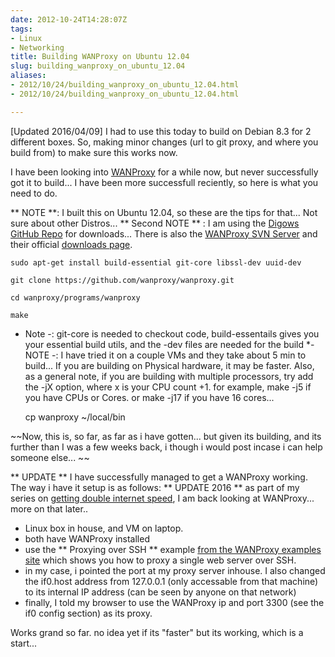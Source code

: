```yaml
---
date: 2012-10-24T14:28:07Z
tags:
- Linux
- Networking
title: Building WANProxy on Ubuntu 12.04
slug: building_wanproxy_on_ubuntu_12.04
aliases:
- 2012/10/24/building_wanproxy_on_ubuntu_12.04.html
- 2012/10/24/building_wanproxy_on_ubuntu_12.04.html

---
```

 
 
 

[Updated 2016/04/09] I had to use this today to build on Debian 8.3 for 2 different boxes. So, making minor changes (url to git proxy, and where you build from) to make sure this works now.

I have been looking into [WANProxy][1] for a while now, but never successfully got it to build... I have been more successfull reciently, so here is what you need to do.

** NOTE **: I built this on Ubuntu 12.04, so these are the tips for that... Not sure about other Distros...
** Second NOTE ** : I am using the [Digows GitHub Repo][2] for downloads... There is also the [WANProxy SVN Server][3] and their official [downloads page][4]. 

    sudo apt-get install build-essential git-core libssl-dev uuid-dev
    
    git clone https://github.com/wanproxy/wanproxy.git
    
    cd wanproxy/programs/wanproxy
    
    make


*  Note -: git-core is needed to checkout code, build-essentails gives you your essential build utils, and the -dev files are needed for the build
*- NOTE -: I have tried it on a couple VMs and they take about  5 min to build... If you are building on Physical hardware, it may be faster. Also, as a general note, if you are building with multiple processors, try add the -jX option, where x is your CPU count +1. for example, make -j5 if you have CPUs or Cores. or make -j17 if you have 16 cores... 

    cp wanproxy ~/local/bin 

~~Now, this is, so far, as far as i have gotten... but given its building, and its further than I was a few weeks back, i though i would post incase i can help someone else... ~~

** UPDATE ** I have successfully managed to get a WANProxy working. The way i have it setup is as follows:
** UPDATE 2016 ** as part of my series on [getting double internet speed][7], I am back looking at WANProxy... more on that later..

* Linux box in house, and VM on laptop.
* both have WANProxy installed
* use the ** Proxying over SSH ** example [from the WANProxy examples site][6] which shows you how to proxy a single web server over SSH. 
* in my case, i pointed the port at my proxy server inhouse. I also changed the if0.host address from 127.0.0.1 (only accessable from that machine) to its internal IP address (can be seen by anyone on that network)
* finally, I told my browser to use the WANProxy ip and port 3300 (see the if0 config section) as its proxy. 

Works grand so far. no idea yet if its "faster" but its working, which is a start...

[1]:http://www.wanproxy.org
[2]:http://github.com/diegows/wanproxy
[3]:http://wanproxy.org/svn/trunk
[4]:http://wanproxy.org/get.shtml
[5]:https://github.com/diegows/wanproxy/issues/1
[6]:http://wanproxy.org/examples.shtml
[7]:https://www.tiernanotoole.ie/tag/Projects/
